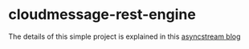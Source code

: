 # cloudmessage-rest-engine
The details of this simple project is explained in this [asyncstream blog](https://asyncstream.com/blog/vertx-kotlin-rest-service.html)
